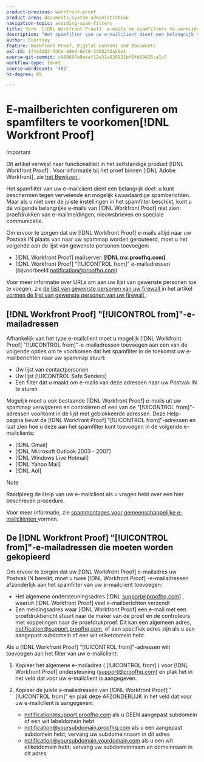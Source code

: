 ```yaml
---
product-previous: workfront-proof
product-area: documents;system-administration
navigation-topic: avoiding-spam-filters
title: Vorm  [!DNL Workfront Proof]  e-mails om spamfilters te vermijden
description: "Het spamfilter van uw e-mailclient dient een belangrijk doel: u beschermen tegen vervelende en mogelijk kwaadaardige e-mails met spam. Maar, als u niet de correcte montages in de spamfilter hebt, kan het u van het zien van de volgende belangrijke  [!DNL Workfront Proof]  e-mails houden: proef e-mailberichten, nieuwsbrieven, en speciale mededelingen."
author: Courtney
feature: Workfront Proof, Digital Content and Documents
exl-id: 1fce3d83-fdce-4ded-8e78-3468243a59e1
source-git-commit: c989687e9adaf12a31a920921bf8fb69425ca1c5
workflow-type: tm+mt
source-wordcount: '482'
ht-degree: 0%

---
```


# E-mailberichten configureren om spamfilters te voorkomen[!DNL Workfront Proof]

>[!IMPORTANT]
>
>Dit artikel verwijst naar functionaliteit in het zelfstandige product [!DNL Workfront Proof] . Voor informatie bij het proef binnen [!DNL Adobe Workfront], zie [ het Bewijzen ](../../../review-and-approve-work/proofing/proofing.md).

Het spamfilter van uw e-mailclient dient een belangrijk doel: u kunt beschermen tegen vervelende en mogelijk kwaadaardige spamberichten. Maar als u niet over de juiste instellingen in het spamfilter beschikt, kunt u de volgende belangrijke e-mails van [!DNL Workfront Proof] niet zien: proefdrukken van e-mailmeldingen, nieuwsbrieven en speciale communicatie.

Om ervoor te zorgen dat uw [!DNL Workfront Proof] e-mails altijd naar uw Postvak IN plaats van naar uw spammap worden gerouteerd, moet u het volgende aan de lijst van gewenste personen toevoegen:

* [!DNL Workfront Proof] mailserver: **[!DNL mx.proofhq.com]**
* [!DNL Workfront Proof] &quot;[!UICONTROL from]&quot; e-mailadressen (bijvoorbeeld notification@proofhq.com)

Voor meer informatie over URLs om aan uw lijst van gewenste personen toe te voegen, zie [ de lijst van gewenste personen van uw firewall ](../../../administration-and-setup/get-started-wf-administration/configure-your-firewall.md) in het artikel [ vormen de lijst van gewenste personen van uw firewall ](../../../administration-and-setup/get-started-wf-administration/configure-your-firewall.md).

## [!DNL Workfront Proof] &quot;[!UICONTROL from]&quot;-e-mailadressen

Afhankelijk van het type e-mailclient moet u mogelijk [!DNL Workfront Proof] &quot;[!UICONTROL from]&quot;-e-mailadressen toevoegen aan een van de volgende opties om te voorkomen dat het spamfilter in de toekomst uw e-mailberichten naar uw spammap stuurt:

* Uw lijst van contactpersonen
* Uw lijst [!UICONTROL Safe Senders]
* Een filter dat u maakt om e-mails van deze adressen naar uw Postvak IN te sturen

Mogelijk moet u ook bestaande [!DNL Workfront Proof] e-mails uit uw spammap verwijderen en controleren of een van de &quot;[!UICONTROL from]&quot;-adressen voorkomt in de lijst met geblokkeerde adressen. Deze Help-pagina bevat de [!DNL Workfront Proof] &quot;[!UICONTROL from]&quot;-adressen en laat zien hoe u deze aan het spamfilter kunt toevoegen in de volgende e-mailclients:

* [!DNL Gmail]
* [!DNL Microsoft Outlook 2003 - 2007]
* [!DNL Windows Live Hotmail]
* [!DNL Yahoo Mail]
* [!DNL Aol]

>[!NOTE]
>
>Raadpleeg de Help van uw e-mailclient als u vragen hebt over een hier beschreven procedure.

Voor meer informatie, zie [ spammontages voor gemeenschappelijke e-mailcliënten ](../../../workfront-proof/wp-emailsntfctns/avoiding-spam-filters/configure-spam-settings-clients.md) vormen.

## De [!DNL Workfront Proof] &quot;[!UICONTROL from]&quot;-e-mailadressen die moeten worden gekopieerd

Om ervoor te zorgen dat uw [!DNL Workfront Proof] e-mailadres uw Postvak IN bereikt, moet u twee [!DNL Workfront Proof] -e-mailadressen afzonderlijk aan het spamfilter van uw e-mailclient toevoegen:

* Het algemene ondersteuningsadres [!DNL support@proofhq.com] , waaruit [!DNL Workfront Proof] veel e-mailberichten verzendt
* Een meldingsadres waar [!DNL Workfront Proof] een e-mail met een proefdrukbericht stuurt naar de maker van de proef en de controleurs met koppelingen naar de proefdrukproef. Dit kan een algemeen adres, notification@support.proofhq.com, of een specifiek adres zijn als u een aangepast subdomein of een wit etiketdomein hebt.

Als u [!DNL Workfront Proof] &quot;[!UICONTROL from]&quot;-adressen wilt toevoegen aan het filter van uw e-mailclient:

1. Kopieer het algemene e-mailadres ( [!UICONTROL from] ) voor [!DNL Workfront Proof] ondersteuning (support@proofhq.com) en plak het in het veld dat voor uw e-mailclient is aangegeven.
1. Kopieer de juiste e-mailadressen van [!DNL Workfront Proof] &quot;[!UICONTROL from]&quot; en plak deze AFZONDERLIJK in het veld dat voor uw e-mailclient is aangegeven:

   * notification@support.proofhq.com als u GEEN aangepast subdomein of een wit labeldomein hebt
   * notification@yoursubdomain.proofhq.com als u een aangepast subdomein hebt; vervang uw subdomeinnaam in dit adres
   * notification@yoursubdomain.yourdomain.com als u een wit etiketdomein hebt; vervang uw subdomeinnaam en domeinnaam in dit adres

<!--
<p data-mc-conditions="QuicksilverOrClassic.Draft mode">See the relevant section below for your email client to find out where to paste in these two Workfront Proof "[!UICONTROL from]" addresses.</p>
-->

